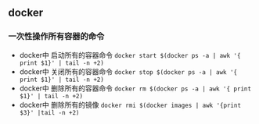 ## docker
### 一次性操作所有容器的命令
- docker中 启动所有的容器命令
  `docker start $(docker ps -a | awk '{ print $1}' | tail -n +2)`
- docker中 关闭所有的容器命令
  `docker stop $(docker ps -a | awk '{ print $1}' | tail -n +2)`
- docker中 删除所有的容器命令
  `docker rm $(docker ps -a | awk '{ print $1}' | tail -n +2)`
- docker中 删除所有的镜像
  `docker rmi $(docker images | awk '{print $3}' |tail -n +2)`

